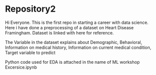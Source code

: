 # Repository2
Hi Everyone. 
This is the first repo in starting a career with data science. Here i have done a preprocessing of a dataset on Heart Disease Framingham.
Dataset is linked with here for reference.

The Variable in the dataset explains about 
Demographic, Behavioral, Information on medical history, Information on current medical condition, Target variable to predict

Python code used for EDA is attached in the name of ML workshop Excersice.ipynb

